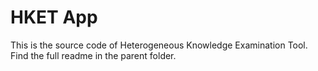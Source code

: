 # HKET App
This is the source code of Heterogeneous Knowledge Examination Tool. Find the full readme in the parent folder.

